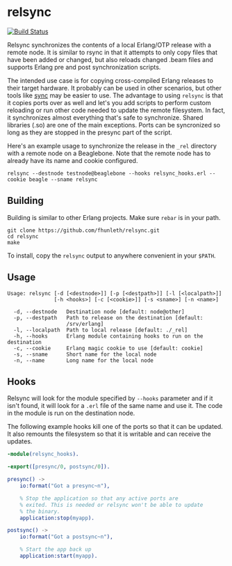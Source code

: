 # relsync

[![Build Status](https://travis-ci.org/fhunleth/relsync.png)](https://travis-ci.org/fhunleth/relsync)

Relsync synchronizes the contents of a local Erlang/OTP release with a
remote node. It is similar to rsync in that it attempts to only copy
files that have been added or changed, but also reloads changed .beam
files and supports Erlang pre and post synchronization scripts.

The intended use case is for copying cross-compiled Erlang releases to
their target hardware. It probably can be used in other scenarios, but
other tools like [sync](https://github.com/rustyio/sync) may be easier
to use. The advantage to using `relsync` is that it copies ports over
as well and let's you add scripts to perform custom reloading or run
other code needed to update the remote filesystem. In fact, it
synchronizes almost everything that's safe to synchronize. Shared
libraries (.so) are one of the main exceptions. Ports can be syncronized
so long as they are stopped in the presync part of the script.

Here's an example usage to synchronize the release in the `_rel` directory
with a remote node on a Beaglebone. Note that the remote node has to already
have its name and cookie configured.

    relsync --destnode testnode@beaglebone --hooks relsync_hooks.erl --cookie beagle --sname relsync

## Building

Building is similar to other Erlang projects. Make sure `rebar` is in
your path.

    git clone https://github.com/fhunleth/relsync.git
	cd relsync
	make

To install, copy the `relsync` output to anywhere convenient in your `$PATH`.

## Usage

    Usage: relsync [-d [<destnode>]] [-p [<destpath>]] [-l [<localpath>]]
                   [-h <hooks>] [-c [<cookie>]] [-s <sname>] [-n <name>]

      -d, --destnode   Destination node [default: node@other]
      -p, --destpath   Path to release on the destination [default:
                       /srv/erlang]
      -l, --localpath  Path to local release [default: ./_rel]
      -h, --hooks      Erlang module containing hooks to run on the destination
      -c, --cookie     Erlang magic cookie to use [default: cookie]
      -s, --sname      Short name for the local node
      -n, --name       Long name for the local node

## Hooks

Relsync will look for the module specified by `--hooks` parameter and if it
isn't found, it will look for a `.erl` file of the same name and use it. The
code in the module is run on the destination node.

The following example hooks kill one of the ports so that it can be updated. 
It also remounts the filesystem so that it is writable and can receive the updates.

```erlang
-module(relsync_hooks).

-export([presync/0, postsync/0]).

presync() ->
    io:format("Got a presync~n"),

    % Stop the application so that any active ports are
    % exited. This is needed or relsync won't be able to update
    % the binary.
    application:stop(myapp).

postsync() ->
    io:format("Got a postsync~n"),

    % Start the app back up
    application:start(myapp).
```
